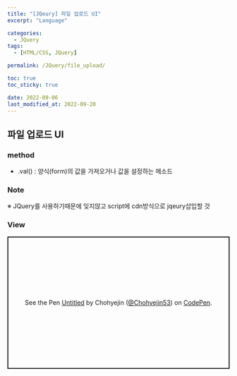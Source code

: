 ```yaml
---
title: "[JQeury] 파일 업로드 UI"
excerpt: "Language"

categories:
  - JQuery
tags:
  - [HTML/CSS, JQuery]

permalink: /JQuery/file_upload/

toc: true
toc_sticky: true

date: 2022-09-06
last_modified_at: 2022-09-20
---
```


## 파일 업로드 UI 

### method
- .val() 
  : 양식(form)의 값을 가져오거나 값을 설정하는 메소드


### Note
※ JQuery를 사용하기때문에 잊지않고 script에 cdn방식으로 jqeury삽입할 것 

### View
<p class="codepen" data-height="300" data-default-tab="html,result" data-slug-hash="NWMqeJV" data-user="Chohyejin53" style="height: 300px; box-sizing: border-box; display: flex; align-items: center; justify-content: center; border: 2px solid; margin: 1em 0; padding: 1em;">
  <span>See the Pen <a href="https://codepen.io/Chohyejin53/pen/NWMqeJV">
  Untitled</a> by Chohyejin (<a href="https://codepen.io/Chohyejin53">@Chohyejin53</a>)
  on <a href="https://codepen.io">CodePen</a>.</span>
</p>
<script async src="https://cpwebassets.codepen.io/assets/embed/ei.js"></script>
